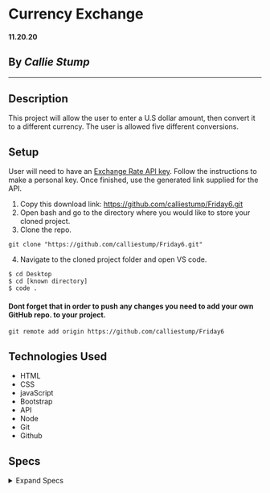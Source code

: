 # Currency Exchange

#### **11.20.20**

## By _Callie Stump_
---
## **Description**
This project will allow the user to enter a U.S dollar amount, then convert it to a different currency. The user is allowed five different conversions. 

## **Setup**
User will need to have an [Exchange Rate API key](https://www.exchangerate-api.com/). Follow the instructions to make a personal key. Once finished, use the generated link supplied for the API. 
1. Copy this download link: https://github.com/calliestump/Friday6.git
2. Open bash and go to the directory where you would like to store your cloned project.
3. Clone the repo.
```
git clone "https://github.com/calliestump/Friday6.git"
```
4. Navigate to the cloned project folder and open VS code.
```
$ cd Desktop
$ cd [known directory]
$ code .
```
#### Dont forget that in order to push any changes you need to add your own GitHub repo. to your project.
```
git remote add origin https://github.com/calliestump/Friday6
```
## **Technologies Used**
* HTML
* CSS
* javaScript
* Bootstrap
* API
* Node
* Git
* Github

## **Specs**
<details>
<summary>Expand Specs</summary>
<table>
  <tr>
    <th>Test</th>
    <th>Input</th>
    <th>Output</th>
    <th>Completed</th>
  </tr>
  <tr>
    <td>Should correctly convert the users input (USD) to any implemented currency.</td>
    <td>$8.00USD</td>
    <td>$10.48</td>
    <td>True</td>
  </tr>
  <tr>
    <td>Should return API error if a call to it fails.</td>
    <td>$4.00USD</td>
    <td>ERROR: Invalid API Key assignment</td>
    <td>True</td>
  </tr>
  <tr>
    <td>Should give an alert if no information is detected.</td>
    <td>--</td>
    <td>ERROR: No information was detected</td>
    <td>True</td>
  </tr>        
</table>  

## Legal
Copyright (c) 2020 Callie Stump
